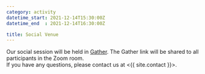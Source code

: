 ```yaml
---
category: activity
datetime_start: 2021-12-14T15:30:00Z
datetime_end  : 2021-12-14T16:30:00Z

title: Social Venue
---
```


Our social session will be held in [Gather](https://www.gather.town/).
The Gather link will be shared to all participants in the Zoom room.  
If you have any questions, please contact us at <{{ site.contact }}>.
